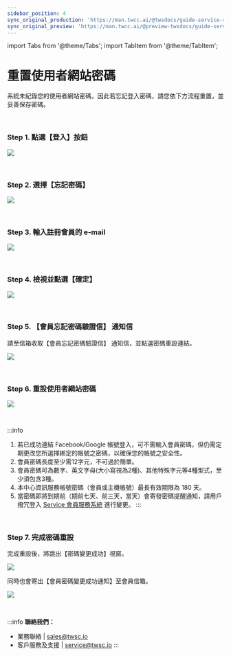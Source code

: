 ```yaml
---
sidebar_position: 4
sync_original_production: 'https://man.twcc.ai/@twsdocs/guide-service-reset-portal-pwd-zh' 
sync_original_preview: 'https://man.twcc.ai/@preview-twsdocs/guide-service-reset-portal-pwd-zh' 
---
```


import Tabs from '@theme/Tabs';
import TabItem from '@theme/TabItem';

# 重置使用者網站密碼


系統未紀錄您的使用者網站密碼，因此若忘記登入密碼，請您依下方流程重置，並妥善保存密碼。

<br/>


### Step 1. 點選【登入】按鈕

![](https://cos.twcc.ai/SYS-MANUAL/uploads/upload_2005786ec2b27f9501a096de69232717.png)

<br/>


### Step 2. 選擇【忘記密碼】

![](https://cos.twcc.ai/SYS-MANUAL/uploads/upload_8730e798e1aa4e56e410a8e326b4c08c.png)

<br/>


### Step 3. 輸入註冊會員的 e-mail

![](https://cos.twcc.ai/SYS-MANUAL/uploads/upload_3cff6c7564b60f6d11ca8eadb89e7996.png)

<br/>


### Step 4. 檢視並點選【確定】

![](https://cos.twcc.ai/SYS-MANUAL/uploads/upload_81d998c60b62cfa261bc6039b44ba369.png)

<br/>


### Step 5. 【會員忘記密碼驗證信】 通知信

請至信箱收取【會員忘記密碼驗證信】 通知信，並點選密碼重設連結。

![](https://cos.twcc.ai/SYS-MANUAL/uploads/upload_be29b5401400188b54266cca93b36690.png)

<br/>


### Step 6. 重設使用者網站密碼
  
![](https://cos.twcc.ai/SYS-MANUAL/uploads/upload_34ef1664b84a8182be9f3eda39a58ef5.png)

<br/>


:::info
1. 若已成功連結 Facebook/Google 帳號登入，可不需輸入會員密碼，但仍需定期更改您所選擇綁定的帳號之密碼，以確保您的帳號之安全性。
2. 會員密碼長度至少需12字元，不可過於簡單。
3. 會員密碼可為數字、英文字母(大小寫視為2種)、其他特殊字元等4種型式，至少須包含3種。
4. 本中心資訊服務帳號密碼（會員或主機帳號）最長有效期限為 180 天。
5. 當密碼即將到期前（期前七天、前三天，當天）會寄發密碼提醒通知，請用戶撥冗登入 [Service 會員服務系統](https://man.twcc.ai/@twsdocs/howto-service-access-service-zh) 進行變更。
:::

<br/>


### Step 7. 完成密碼重設

完成重設後，將跳出【密碼變更成功】視窗。

![](https://cos.twcc.ai/SYS-MANUAL/uploads/upload_1d57861c6694d6823b75184c15ed6861.png)


同時也會寄出【會員密碼變更成功通知】至會員信箱。

![](https://cos.twcc.ai/SYS-MANUAL/uploads/upload_2ee8c760a2778f9b9ddb430f5b5c9b59.png)

<br/>


:::info
**聯絡我們：**
- 業務聯絡 | <ins><a href = "mailto: sales@twsc.io">sales@twsc.io</a></ins>
- 客戶服務及支援 | <ins><a href = "mailto: sales@twsc.io">service@twsc.io</a></ins>
:::